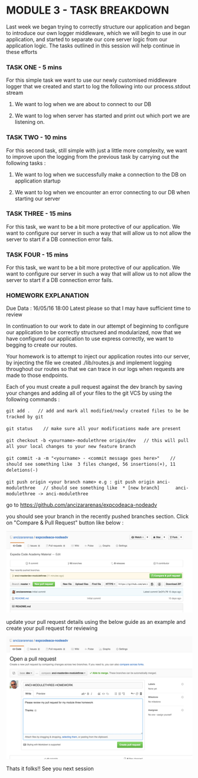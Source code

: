 # MODULE 3 - TASK BREAKDOWN

Last week we began trying to correctly structure our application and began to introduce
our own logger middleware, which we will begin to use in our application, and
started to separate our core server logic from our application logic. The tasks
outlined in this session will help continue in these efforts  

### TASK ONE - 5 mins

For this simple task we want to use our newly customised middleware logger that we created
and start to log the following into our process.stdout stream

1. We want to log when we are about to connect to our DB

2. We want to log when server has started and print out which port we
   are listening on.

### TASK TWO - 10 mins

For this second task, still simple with just a little more complexity, we want to improve upon
the logging from the previous task by carrying out the following tasks :

1. We want to log when we successfully make a connection to the DB on application startup

2. We want to log when we encounter an error connecting to our DB when starting our server

### TASK THREE - 15 mins

For this task, we want to be a bit more protective of our application. We want to configure our server in such a way that will allow us to not allow the server to start if a DB connection error fails.

### TASK FOUR - 15 mins

For this task, we want to be a bit more protective of our application. We want to configure our server in such a way that will allow us to not allow the server to start if a DB connection error fails.

### HOMEWORK EXPLANATION

Due Data : 16/05/16 18:00 Latest please so that I may have sufficient time to review

In continuation to our work to date in our attempt of beginning to configure our application to be correctly structured and modularized, now that we have configured our application to use express correctly, we want to begging to create our routes.

Your homework is to attempt to inject our application routes into our server, by injecting the file we created ./lib/routes.js and implement logging throughout our routes so that we can trace in our logs when requests are made to those endpoints.

Each of you must create a pull request against the dev branch by saving your changes and adding all of your files to the git VCS by using the following commands :

    git add .   // add and mark all modified/newly created files to be be tracked by git

    git status    // make sure all your modifications made are present

    git checkout -b <yourname>-modulethree origin/dev   // this will pull all your local changes to your new feature branch    

    git commit -a -m "<yourname> - <commit message goes here>"    // should see something like  3 files changed, 56 insertions(+), 11 deletions(-)

    git push origin <your branch name> e.g : git push origin anci-modulethree   // should see something like  * [new branch]      anci-modulethree -> anci-modulethree


go to https://github.com/ancizararenas/expcodeaca-nodeadv

you should see your branch in the recently pushed branches section. Click on "Compare & Pull Request" button like below :

![GitHub New Branch](../img/gitNewBranch.png)

update your pull request details using the below guide as an example and create your pull request for reviewing

![GitHub New Branch](../img/gitNewPullRequest.png)

Thats it folks!! See you next session
